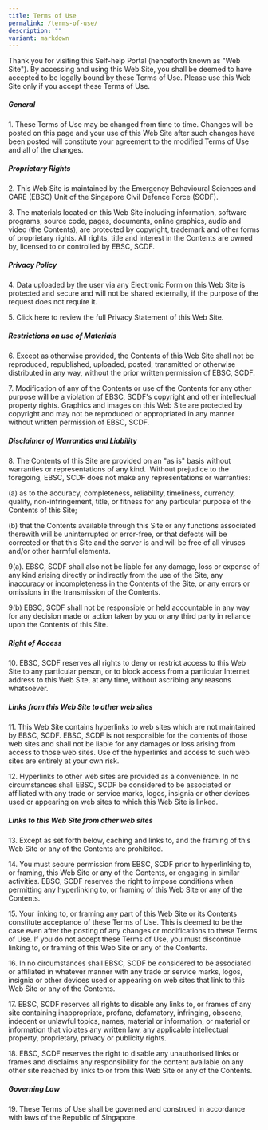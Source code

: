 ```yaml
---
title: Terms of Use
permalink: /terms-of-use/
description: ""
variant: markdown
---
```

Thank you for visiting this Self-help Portal (henceforth known as "Web Site"). By accessing and using this Web Site, you shall be deemed to have accepted to be legally bound by these Terms of Use. Please use this Web Site only if you accept these Terms of Use.

##### General

1\. These Terms of Use may be changed from time to time. Changes will be posted on this page and your use of this Web Site after such changes have been posted will constitute your agreement to the modified Terms of Use and all of the changes.

##### Proprietary Rights

2\. This Web Site is maintained by the Emergency Behavioural Sciences and CARE (EBSC) Unit of the Singapore Civil Defence Force (SCDF).

3\. The materials located on this Web Site including information, software programs, source code, pages, documents, online graphics, audio and video (the Contents), are protected by copyright, trademark and other forms of proprietary rights. All rights, title and interest in the Contents are owned by, licensed to or controlled by EBSC, SCDF.

##### Privacy Policy

4\. Data uploaded by the user via any Electronic Form on this Web Site is protected and secure and will not be shared externally, if the purpose of the request does not require it.

5\. Click here to review the full Privacy Statement of this Web Site.

##### Restrictions on use of Materials

6\. Except as otherwise provided, the Contents of this Web Site shall not be reproduced, republished, uploaded, posted, transmitted or otherwise distributed in any way, without the prior written permission of EBSC, SCDF.

7\. Modification of any of the Contents or use of the Contents for any other purpose will be a violation of EBSC, SCDF's copyright and other intellectual property rights. Graphics and images on this Web Site are protected by copyright and may not be reproduced or appropriated in any manner without written permission of EBSC, SCDF.

##### Disclaimer of Warranties and Liability

8\. The Contents of this Site are provided on an "as is" basis without warranties or representations of any kind.  Without prejudice to the foregoing, EBSC, SCDF does not make any representations or warranties:

(a) as to the accuracy, completeness, reliability, timeliness, currency, quality, non-infringement, title, or fitness for any particular purpose of the Contents of this Site;

(b) that the Contents available through this Site or any functions associated therewith will be uninterrupted or error-free, or that defects will be corrected or that this Site and the server is and will be free of all viruses and/or other harmful elements.

9(a). EBSC, SCDF shall also not be liable for any damage, loss or expense of any kind arising directly or indirectly from the use of the Site, any inaccuracy or incompleteness in the Contents of the Site, or any errors or omissions in the transmission of the Contents.

9(b) EBSC, SCDF shall not be responsible or held accountable in any way for any decision made or action taken by you or any third party in reliance upon the Contents of this Site.

##### Right of Access

10\. EBSC, SCDF reserves all rights to deny or restrict access to this Web Site to any particular person, or to block access from a particular Internet address to this Web Site, at any time, without ascribing any reasons whatsoever.

##### Links from this Web Site to other web sites

11\. This Web Site contains hyperlinks to web sites which are not maintained by EBSC, SCDF. EBSC, SCDF is not responsible for the contents of those web sites and shall not be liable for any damages or loss arising from access to those web sites. Use of the hyperlinks and access to such web sites are entirely at your own risk.

12. Hyperlinks to other web sites are provided as a convenience. In no circumstances shall EBSC, SCDF be considered to be associated or affiliated with any trade or service marks, logos, insignia or other devices used or appearing on web sites to which this Web Site is linked.

##### Links to this Web Site from other web sites

13\. Except as set forth below, caching and links to, and the framing of this Web Site or any of the Contents are prohibited.

14\. You must secure permission from EBSC, SCDF prior to hyperlinking to, or framing, this Web Site or any of the Contents, or engaging in similar activities. EBSC, SCDF reserves the right to impose conditions when permitting any hyperlinking to, or framing of this Web Site or any of the Contents.

15\. Your linking to, or framing any part of this Web Site or its Contents constitute acceptance of these Terms of Use. This is deemed to be the case even after the posting of any changes or modifications to these Terms of Use. If you do not accept these Terms of Use, you must discontinue linking to, or framing of this Web Site or any of the Contents.

16\. In no circumstances shall EBSC, SCDF be considered to be associated or affiliated in whatever manner with any trade or service marks, logos, insignia or other devices used or appearing on web sites that link to this Web Site or any of the Contents.

17\. EBSC, SCDF reserves all rights to disable any links to, or frames of any site containing inappropriate, profane, defamatory, infringing, obscene, indecent or unlawful topics, names, material or information, or material or information that violates any written law, any applicable intellectual property, proprietary, privacy or publicity rights.

18\. EBSC, SCDF reserves the right to disable any unauthorised links or frames and disclaims any responsibility for the content available on any other site reached by links to or from this Web Site or any of the Contents.

##### Governing Law

19\. These Terms of Use shall be governed and construed in accordance with laws of the Republic of Singapore.